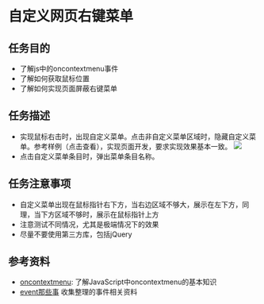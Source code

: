 # 自定义网页右键菜单

## 任务目的
* 了解js中的oncontextmenu事件
* 了解如何获取鼠标位置
* 了解如何实现页面屏蔽右键菜单

## 任务描述
* 实现鼠标右击时，出现自定义菜单。点击非自定义菜单区域时，隐藏自定义菜单。参考样例（点击查看），实现页面开发，要求实现效果基本一致。
![](http://i1.piimg.com/567571/09144a3a46cafbf0.png)
* 点击自定义菜单条目时，弹出菜单条目名称。

## 任务注意事项
* 自定义菜单出现在鼠标指针右下方，当右边区域不够大，展示在左下方，同理，当下方区域不够时，展示在鼠标指针上方
* 注意测试不同情况，尤其是极端情况下的效果
* 尽量不要使用第三方库，包括jQuery

## 参考资料
* [oncontextmenu](http://www.runoob.com/jsref/event-oncontextmenu.html): 了解JavaScript中oncontextmenu的基本知识
* [event那些事](http://xchb.work/2016/07/25/event%E9%82%A3%E4%BA%9B%E4%BA%8B/) 收集整理的事件相关资料